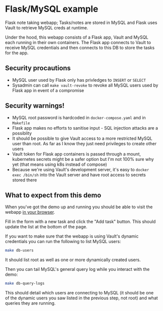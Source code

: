 # Flask/MySQL example

Flask note taking webapp; Tasks/notes are stored in MySQL and Flask uses Vault
to retrieve MySQL creds at runtime.

Under the hood, this webapp consists of a Flask app, Vault and MySQL each
running in their own containers. The Flask app connects to Vault to receive
MySQL credentials and then connects to this DB to store the tasks for the app.

## Security procautions

* MySQL user used by Flask only has privledges to `INSERT` or `SELECT`
* Sysadmin can call `make vault-revoke` to revoke all MySQL users used by Flask app in event of a compromise

## Security warnings!

* MySQL root password is hardcoded in `docker-compose.yaml` and in `Makefile`
* Flask app makes no efforts to sanitise input - SQL injection attacks are a possiblity
* It should be possible to give Vault access to a more restricted MySQL user than root. As far as I know they just need privileges to create other users
* Vault token for Flask app containers is passed through a mount, kubernetes secrets might be a safer option but I'm not 100% sure why yet (that means using k8s instead of compose)
* Because we're using Vault's development server, it's easy to `docker exec /bin/sh` into the Vault server and have root access to secrets stored there

## What to expect from this demo

When you've got the demo up and running you should be able to visit the webapp
[in your browser](http://localhost:5000).

Fill in the form with a new task and click the "Add task" button. This should
update the list at the bottom of the page.

If you want to make sure that the webapp is using Vault's dynamic credentials
you can run the following to list MySQL users:

```bash
make db-users
```

It should list root as well as one or more dynamically created users.

Then you can tail MySQL's general query log while you interact with the demo:

```bash
make db-query-logs
```

This should detail which users are connecting to MySQL (it should be one of the
dynamic users you saw listed in the previous step, not root) and what queries
they are running.

